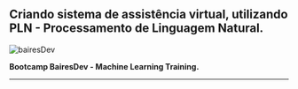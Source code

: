 ## Criando sistema de assistência virtual, utilizando PLN - Processamento de Linguagem Natural.

![bairesDev](https://github.com/user-attachments/assets/5917d3f6-cd14-4f9e-9e36-68a0d71e1aa1)



**Bootcamp BairesDev - Machine Learning Training.**

---

